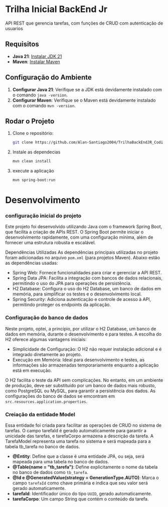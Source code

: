 # Trilha Inicial BackEnd Jr

API REST que gerencia tarefas, com funções de CRUD com autenticação de usuarios

## Requisitos

- **Java 21**: [Instalar JDK 21](https://www.oracle.com/br/java/technologies/downloads/)
- **Maven**: [Instalar Maven](https://maven.apache.org/install.html)

## Configuração do Ambiente

1. **Configurar Java 21**: Verifique se a JDK está devidamente instalado com o comando `java -version`.
2. **Configurar Maven**: Verifique se o Maven está devidamente instalado com o comando `mvn -version`.

## Rodar o Projeto

1. Clone o repositório:
   ```bash
   git clone https://github.com/Alan-Santiago2004/TrilhaBackEndJR_CodigoCerto.git

2. Instale as dependecias
    ```bash
    mvn clean install

3. execute a aplicação
    ```bash
    mvn spring-boot:run

# Desenvolvimento
### configuração inicial do projeto
Este projeto foi desenvolvido utilizando Java com o framework Spring Boot, que facilita a criação de APIs REST. O Spring Boot permite iniciar o desenvolvimento rapidamente, com uma configuração mínima, além de fornecer uma estrutura robusta e escalável.

Dependências Utilizadas
As dependências principais utilizadas no projeto foram adicionadas no arquivo `pom.xml` (para projetos Maven). Abaixo estão as dependências usadas:

- Spring Web: Fornece funcionalidades para criar e gerenciar a API REST.
- Spring Data JPA: Facilita a integração com bancos de dados relacionais, permitindo o uso do JPA para operações de persistência.
- H2 Database: Configura o uso do H2 Database, um banco de dados em memória, para simplificar os testes e o desenvolvimento local.
- Spring Security: Adiciona autenticação e controle de acesso à API, permitindo proteger os endpoints da aplicação.

### Configuração do banco de dados

Neste projeto, optei, a princípio, por utilizar o H2 Database, um banco de dados em memória, durante o desenvolvimento e para testes. A escolha do H2 oferece algumas vantagens iniciais:

- Simplicidade de Configuração: O H2 não requer instalação adicional e é integrado diretamente ao projeto.
- Execução em Memória: Ideal para desenvolvimento e testes, as informações são armazenadas temporariamente enquanto a aplicação está em execução.

O H2 facilita o teste da API sem complicações. No entanto, em um ambiente de produção, deve ser substituído por um banco de dados mais robusto, como PostgreSQL ou MySQL, para garantir a persistência dos dados.
As configurações do banco de dados se emcontram em  `src.resources.application.properties`.

### Creiação da entidade Model

Essa entidade foi criada para facilitar as operações de CRUD no sistema de tarefas. O campo tarefaId é gerado automaticamente para garantir a unicidade das tarefas, e tarefaCorpo armazena a descrição da tarefa.
A TarefaModel representa uma tarefa no sistema e será mapeada para a tabela tb_tarefa no banco de dados.
- **@Entity**: Define que a classe é uma entidade JPA, ou seja, será mapeada para uma tabela no banco de dados.
- **@Table(name = "tb_tarefa")**: Define explicitamente o nome da tabela no banco de dados como ``tb_tarefa``.
- **@Id e @GeneratedValue(strategy = GenerationType.AUTO)**: Marca o campo ``tarefaId`` como chave primária e indica que seu valor será gerado automaticamente.
- **tarefaId**: Identificador único do tipo ``UUID``, gerado automaticamente.
- **tarefaCorpo**: Um campo String que contém o conteúdo da tarefa.